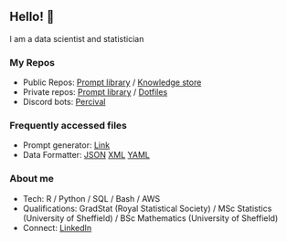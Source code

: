 ## Hello! 👋

I am a data scientist and statistician

### My Repos
* Public Repos: [Prompt library](https://github.com/David-Manning/prompt-library-public/tree/main) / [Knowledge store](https://github.com/David-Manning/knowledge-store)
* Private repos: [Prompt library](https://github.com/David-Manning/prompt-library/tree/main) / [Dotfiles](https://github.com/David-Manning/dotfiles)
* Discord bots: [Percival](https://github.com/David-Manning/percival)

### Frequently accessed files
* Prompt generator: [Link](https://github.com/David-Manning/prompt-library-public/blob/main/prompt-generator/prompt-generator.md)
* Data Formatter: [JSON](https://github.com/David-Manning/prompt-library-public/blob/main/data-formatter/format-json.yaml) [XML](https://github.com/David-Manning/prompt-library-public/blob/main/data-formatter/format-xml.yaml) [YAML](https://github.com/David-Manning/prompt-library-public/blob/main/data-formatter/format-yaml.yaml)

### About me
* Tech: R / Python / SQL / Bash / AWS
* Qualifications: GradStat (Royal Statistical Society) / MSc Statistics (University of Sheffield) / BSc Mathematics (University of Sheffield)
* Connect: [LinkedIn](https://www.linkedin.com/in/dl-manning/)
